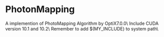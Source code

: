 # PhotonMapping
A implemention of PhotoMapping Algorithm by OptiX7.0.0\\
Include CUDA version 10.1 and 10.2\\
Remember to add $(MY_INCLUDE) to system path\\
